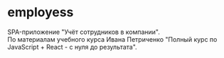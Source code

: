 # employess
SPA-приложение "Учёт сотрудников в компании".<br>
По материалам учебного курса Ивана Петриченко "Полный курс по JavaScript + React - с нуля до результата".
